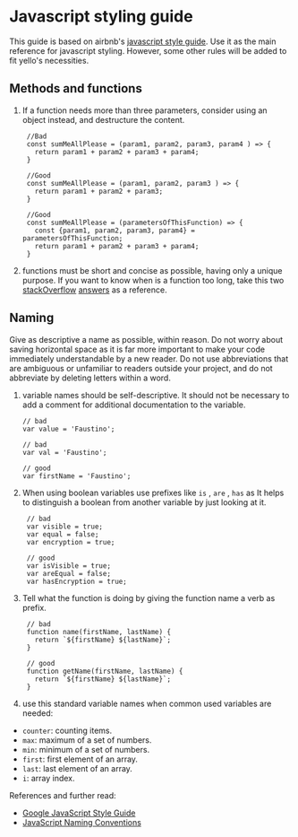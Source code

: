 # Javascript styling guide

This guide is based on airbnb's [javascript style guide](https://github.com/airbnb/javascript). Use it as the main reference for javascript styling. However, some other rules will be added to fit yello's necessities.

## Methods and functions

1. If a function needs more than three parameters, consider using an object instead, and destructure the content.

        //Bad
        const sumMeAllPlease = (param1, param2, param3, param4 ) => {
          return param1 + param2 + param3 + param4;
        }

        //Good
        const sumMeAllPlease = (param1, param2, param3 ) => {
          return param1 + param2 + param3;
        }

        //Good
        const sumMeAllPlease = (parametersOfThisFunction) => {
          const {param1, param2, param3, param4} = parametersOfThisFunction;
          return param1 + param2 + param3 + param4;
        }

2. functions must be short and concise as possible, having only a unique purpose. If you want to know when is a function too long, take this two [stackOverflow](https://stackoverflow.com/a/475762/8407062) [answers](https://stackoverflow.com/a/611322/8407062) as a reference.

## Naming
Give as descriptive a name as possible, within reason. Do not worry about saving horizontal space as it is far more important to make your code immediately understandable by a new reader. Do not use abbreviations that are ambiguous or unfamiliar to readers outside your project, and do not abbreviate by deleting letters within a word.

1.  variable names should be self-descriptive. It should not be necessary to add a comment for additional documentation to the variable.

        // bad
        var value = 'Faustino';
        
        // bad
        var val = 'Faustino';
        
        // good
        var firstName = 'Faustino';

2. When using boolean variables use prefixes like `is` , `are` , `has` as It helps to distinguish a boolean from another variable by just looking at it.

        // bad
        var visible = true;
        var equal = false;
        var encryption = true;
        
        // good
        var isVisible = true;
        var areEqual = false;
        var hasEncryption = true;

3. Tell what the function is doing by giving the function name a verb as prefix.

        // bad
        function name(firstName, lastName) {
          return `${firstName} ${lastName}`;
        }
        
        // good
        function getName(firstName, lastName) {
          return `${firstName} ${lastName}`;
        }

4. use this standard variable names when common used variables are needed:

* `counter`: counting items.
* `max`: maximum of a set of numbers.
* `min`: minimum of a set of numbers.
* `first`: first element of an array.
* `last`: last element of an array.
* `i`: array index.

References and further read:

* [Google JavaScript Style Guide](https://google.github.io/styleguide/jsguide.html#naming)
* [JavaScript Naming Conventions](https://www.robinwieruch.de/javascript-naming-conventions)



